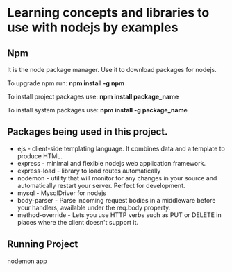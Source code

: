 # Learning concepts and libraries to use with nodejs by examples

## Npm 
It is the node package manager. Use it to download packages for nodejs.

To upgrade npm run: **npm install -g npm**

To install project packages use: **npm install package_name**

To install system packages use: **npm install -g package_name**


## Packages being used in this project.
* ejs - client-side templating language. It combines data and a template to produce HTML.
* express - minimal and flexible nodejs web application framework.
* express-load - library to load routes automatically
* nodemon - utility that will monitor for any changes in your source and automatically restart your server. Perfect for development.
* mysql - MysqlDriver for nodejs
* body-parser - Parse incoming request bodies in a middleware before your handlers, available under the req.body property.
* method-override - Lets you use HTTP verbs such as PUT or DELETE in places where the client doesn't support it.


## Running Project
nodemon app